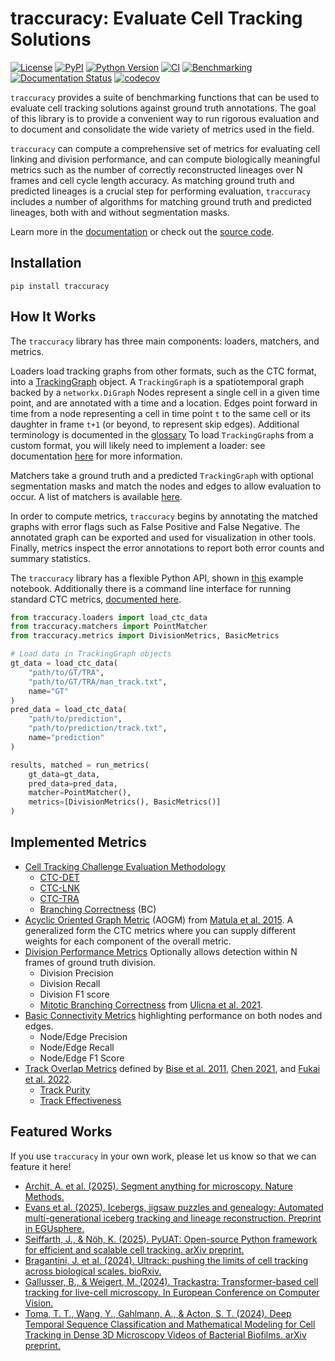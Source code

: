 # traccuracy: Evaluate Cell Tracking Solutions

[![License](https://img.shields.io/pypi/l/traccuracy.svg?color=green)](https://github.com/live-image-tracking-tools/traccuracy/raw/main/LICENSE)
[![PyPI](https://img.shields.io/pypi/v/traccuracy.svg?color=green)](https://pypi.org/project/traccuracy)
[![Python Version](https://img.shields.io/pypi/pyversions/traccuracy.svg?color=green)](https://python.org)
[![CI](https://github.com/live-image-tracking-tools/traccuracy/actions/workflows/ci.yml/badge.svg)](https://github.com/live-image-tracking-tools/traccuracy/actions/workflows/ci.yml)
[![Benchmarking](https://github.com/live-image-tracking-tools/traccuracy/actions/workflows/benchmark-report.yml/badge.svg)](https://live-image-tracking-tools.github.io/traccuracy/dev/bench/)
[![Documentation Status](https://readthedocs.org/projects/traccuracy/badge/?version=latest)](https://traccuracy.readthedocs.io/en/latest/?badge=latest)
[![codecov](https://codecov.io/gh/live-image-tracking-tools/traccuracy/branch/main/graph/badge.svg)](https://codecov.io/gh/live-image-tracking-tools/traccuracy)


`traccuracy` provides a suite of benchmarking functions that can be used to evaluate cell tracking solutions against ground truth annotations. The goal of this library is to provide a convenient way to run rigorous evaluation and to document and consolidate the wide variety of metrics used in the field.

`traccuracy` can compute a comprehensive set of metrics for evaluating cell linking and division performance, and can compute biologically meaningful metrics such as the number of correctly reconstructed lineages over N frames and cell cycle length accuracy. As matching ground truth and predicted lineages is a crucial step for performing evaluation, `traccuracy` includes a number of algorithms for matching ground truth and predicted lineages, both with and without segmentation masks.

Learn more in the [documentation](https://traccuracy.readthedocs.io/en/latest/) or check out the [source code](https://github.com/live-image-tracking-tools/traccuracy).

## Installation
`pip install traccuracy`

## How It Works
The `traccuracy` library has three main components: loaders, matchers, and metrics.

Loaders load tracking graphs from other formats, such as the CTC format, into a [TrackingGraph](https://traccuracy.readthedocs.io/en/latest/autoapi/traccuracy/index.html#traccuracy.TrackingGraph) object.
A `TrackingGraph` is a spatiotemporal graph backed by a `networkx.DiGraph`
Nodes represent a single cell in a given time point, and are annotated with a time and a location.
Edges point forward in time from a node representing a cell in time point `t` to the same cell or its daughter in frame `t+1` (or beyond, to represent skip edges). Additional terminology is documented in the [glossary](https://traccuracy.readthedocs.io/en/latest/glossary.html)
To load `TrackingGraph`s from a custom format, you will likely need to implement a loader: see
documentation [here](https://traccuracy.readthedocs.io/en/latest/autoapi/traccuracy/loaders/index.html#module-traccuracy.loaders) for more information.

Matchers take a ground truth and a predicted `TrackingGraph` with optional segmentation masks and match the nodes and edges to allow evaluation to occur. A list of matchers is available [here](https://traccuracy.readthedocs.io/en/latest/matchers/matchers.html).

In order to compute metrics, `traccuracy` begins by annotating the matched graphs with error flags such as False Positive and False Negative. The annotated graph can be exported and used for visualization in other tools. Finally, metrics inspect the error annotations to report both error counts and summary statistics. 

The `traccuracy` library has a flexible Python API, shown in [this](https://traccuracy.readthedocs.io/en/latest/examples/ctc.html) example notebook. Additionally there is a command line interface for running standard CTC metrics, [documented here](https://traccuracy.readthedocs.io/en/latest/cli.html).

```python
from traccuracy.loaders import load_ctc_data
from traccuracy.matchers import PointMatcher
from traccuracy.metrics import DivisionMetrics, BasicMetrics

# Load data in TrackingGraph objects
gt_data = load_ctc_data(
    "path/to/GT/TRA",
    "path/to/GT/TRA/man_track.txt",
    name="GT"
)
pred_data = load_ctc_data(
    "path/to/prediction",
    "path/to/prediction/track.txt",
    name="prediction"
)

results, matched = run_metrics(
    gt_data=gt_data,
    pred_data=pred_data,
    matcher=PointMatcher(),
    metrics=[DivisionMetrics(), BasicMetrics()]
)
```


## Implemented Metrics

- [Cell Tracking Challenge Evaluation Methodology](http://celltrackingchallenge.net/evaluation-methodology/)
    - [CTC-DET](https://traccuracy.readthedocs.io/en/latest/metrics/ctc.html#det)
    - [CTC-LNK](https://traccuracy.readthedocs.io/en/latest/metrics/ctc.html#lnk)
    - [CTC-TRA](https://traccuracy.readthedocs.io/en/latest/metrics/ctc.html#tra)
    - [Branching Correctness](https://traccuracy.readthedocs.io/en/latest/metrics/ctc.html#branching-correctness-bc) (BC)
- [Acyclic Oriented Graph Metric](https://traccuracy.readthedocs.io/en/latest/metrics/ctc.html#aogm) (AOGM) from [Matula et al. 2015](https://doi.org/10.1371/journal.pone.0144959). A generalized form the CTC metrics where you can supply different weights for each component of the overall metric.
- [Division Performance Metrics](https://traccuracy.readthedocs.io/en/latest/metrics/division.html#) Optionally allows detection within N frames of ground truth division.
    - Division Precision
    - Division Recall
    - Division F1 score
    - [Mitotic Branching Correctness](https://traccuracy.readthedocs.io/en/latest/metrics/division.html#mitotic-branching-score) from [Ulicna et al. 2021](https://doi.org/10.3389/fcomp.2021.734559).
- [Basic Connectivity Metrics](https://traccuracy.readthedocs.io/en/latest/metrics/basic.html) highlighting performance on both nodes and edges.
    - Node/Edge Precision
    - Node/Edge Recall
    - Node/Edge F1 Score
- [Track Overlap Metrics](https://traccuracy.readthedocs.io/en/latest/metrics/track_overlap.html) defined by [Bise et al. 2011](https://doi.org/10.1109/ISBI.2011.5872571), [Chen 2021](https://doi.org/10.48550/arXiv.2102.10377), and [Fukai et al. 2022](https://doi.org/10.1093/bioinformatics/btac799). 
    - [Track Purity](https://traccuracy.readthedocs.io/en/latest/metrics/track_overlap.html#track-purity)
    - [Track Effectiveness](https://traccuracy.readthedocs.io/en/latest/metrics/track_overlap.html#target-effectiveness)

## Featured Works

If you use `traccuracy` in your own work, please let us know so that we can feature it here!

- [Archit, A. et al. (2025). Segment anything for microscopy. Nature Methods.](https://doi.org/10.1038/s41592-024-02580-4)
- [Evans et al. (2025). Icebergs, jigsaw puzzles and genealogy: Automated multi-generational iceberg tracking and lineage reconstruction. Preprint in EGUsphere.](https://doi.org/10.5194/egusphere-2025-2886)
- [Seiffarth, J., & Nöh, K. (2025). PyUAT: Open-source Python framework for efficient and scalable cell tracking. arXiv preprint.](https://arxiv.org/pdf/2503.21914)
- [Bragantini, J. et al. (2024). Ultrack: pushing the limits of cell tracking across biological scales. bioRxiv.](https://doi.org/10.1101/2024.09.02.610652)
- [Gallusser, B., & Weigert, M. (2024). Trackastra: Transformer-based cell tracking for live-cell microscopy. In European Conference on Computer Vision.](https://doi.org/10.1007/978-3-031-73116-7_27)
- [Toma, T. T., Wang, Y., Gahlmann, A., & Acton, S. T. (2024). Deep Temporal Sequence Classification and Mathematical Modeling for Cell Tracking in Dense 3D Microscopy Videos of Bacterial Biofilms. arXiv preprint.](https://doi.org/10.48550/arXiv.2406.19574)